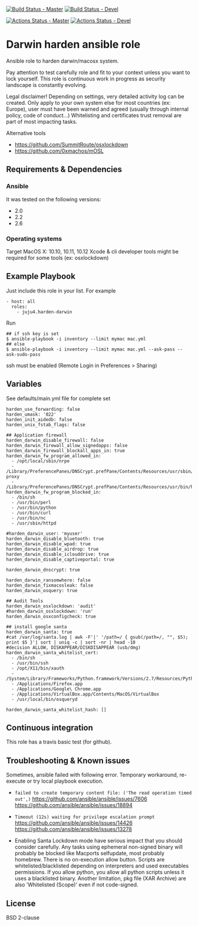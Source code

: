 [![Build Status - Master](https://travis-ci.org/juju4/ansible-harden-darwin.svg?branch=master)](https://travis-ci.org/juju4/ansible-harden-darwin)
[![Build Status - Devel](https://travis-ci.org/juju4/ansible-harden-darwin.svg?branch=devel)](https://travis-ci.org/juju4/ansible-harden-darwin/branches)

[![Actions Status - Master](https://github.com/juju4/ansible-harden-darwin/workflows/AnsibleCI/badge.svg)](https://github.com/juju4/ansible-harden-darwin/actions?query=branch%3Amaster)
[![Actions Status - Devel](https://github.com/juju4/ansible-harden-darwin/workflows/AnsibleCI/badge.svg?branch=devel)](https://github.com/juju4/ansible-harden-darwin/actions?query=branch%3Adevel)

# Darwin harden ansible role

Ansible role to harden darwin/macosx system.

Pay attention to test carefully role and fit to your context unless you want to lock yourself.
This role is continuous work in progress as security landscape is constantly evolving.

Legal disclaimer!
Depending on settings, very detailed activity log can be created.
Only apply to your own system else for most countries (ex: Europe), user must have been warned and agreed (usually through internal policy, code of conduct...)
Whitelisting and certificates trust removal are part of most impacting tasks.

Alternative tools
* https://github.com/SummitRoute/osxlockdown
* https://github.com/0xmachos/mOSL

## Requirements & Dependencies

### Ansible
It was tested on the following versions:
 * 2.0
 * 2.2
 * 2.6

### Operating systems

Target MacOS X: 10.10, 10.11, 10.12
Xcode & cli developer tools might be required for some tools (ex: osxlockdown)

## Example Playbook

Just include this role in your list.
For example

```
- host: all
  roles:
    - juju4.harden-darwin
```

Run
```
## if ssh key is set
$ ansible-playbook -i inventory --limit mymac mac.yml
## else
$ ansible-playbook -i inventory --limit mymac mac.yml --ask-pass --ask-sudo-pass
```
ssh must be enabled (Remote Login in Preferences > Sharing)

## Variables

See defaults/main.yml file for complete set
```
harden_use_forwarding: false
harden_umask: '022'
harden_init_aidedb: false
harden_unix_fstab_flags: false

## Application firewall
harden_darwin_disable_firewall: false
harden_darwin_firewall_allow_signedapps: false
harden_darwin_firewall_blockall_apps_in: true
harden_darwin_fw_program_allowed_in:
  - /opt/local/sbin/nrpe
  - /Library/PreferencePanes/DNSCrypt.prefPane/Contents/Resources/usr/sbin/dnscrypt-proxy
  - /Library/PreferencePanes/DNSCrypt.prefPane/Contents/Resources/usr/bin/hostip
harden_darwin_fw_program_blocked_in:
  - /bin/sh
  - /usr/bin/perl
  - /usr/bin/python
  - /usr/bin/curl
  - /usr/bin/nc
  - /usr/sbin/httpd

#harden_darwin_user: 'myuser'
harden_darwin_disable_bluetooth: true
harden_darwin_disable_wpad: true
harden_darwin_disable_airdrop: true
harden_darwin_disable_iclouddrive: true
harden_darwin_disable_captiveportal: true

harden_darwin_dnscrypt: true

harden_darwin_ransomwhere: false
harden_darwin_fixmacosleak: false
harden_darwin_osquery: true

## Audit Tools
harden_darwin_osxlockdown: 'audit'
#harden_darwin_osxlockdown: 'run'
harden_darwin_osxconfigcheck: true

## install google santa
harden_darwin_santa: true
#cat /var/log/santa.log | awk -F'|' '/path=/ { gsub(/path=/, "", $5); print $5 }'| sort | uniq -c | sort -nr | head -10
#decision ALLOW, DISKAPPEAR/DISKDISAPPEAR (usb/dmg)
harden_darwin_santa_whitelist_cert:
  - /bin/sh
  - /usr/bin/ssh
  - /opt/X11/bin/xauth
  - /System/Library/Frameworks/Python.framework/Versions/2.7/Resources/Python.app/Contents/MacOS/Python
  - /Applications/Firefox.app
  - /Applications/Google\ Chrome.app
  - /Applications/VirtualBox.app/Contents/MacOS/VirtualBox
  - /usr/local/bin/osqueryd

harden_darwin_santa_whitelist_hash: []

```

## Continuous integration

This role has a travis basic test (for github).

## Troubleshooting & Known issues

Sometimes, ansible failed with following error. Temporary workaround, re-execute or try local playbook execution.
* ```failed to create temporary content file: ('The read operation timed out',)```
https://github.com/ansible/ansible/issues/7606
https://github.com/ansible/ansible/issues/18894

* ```Timeout (12s) waiting for privilege escalation prompt```
https://github.com/ansible/ansible/issues/14426
https://github.com/ansible/ansible/issues/13278

* Enabling Santa Lockdown mode have serious impact that you should consider carefully.
Any tasks using ephemeral non-signed binary will probably be blocked like Macports selfupdate, most probably homebrew.
There is no on-execution allow button.
Scripts are whitelisted/blacklisted depending on interpreters and used executables permissions. If you allow python, you allow all python scripts unless it uses a blacklisted binary.
Another limitation, pkg file (XAR Archive) are also 'Whitelisted (Scope)' even if not code-signed.

## License

BSD 2-clause

